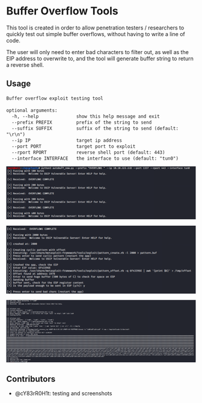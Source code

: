 # Buffer Overflow Tools

This tool is created in order to allow penetration testers / researchers to quickly test out simple buffer overflows, without having to write a line of code.

The user will only need to enter bad characters to filter out, as well as the EIP address to overwrite to, and the tool will generate buffer string to return a reverse shell.

## Usage
```
Buffer overflow exploit testing tool

optional arguments:
  -h, --help              show this help message and exit
  --prefix PREFIX         prefix of the string to send
  --suffix SUFFIX         suffix of the string to send (default: "\r\n")
  --ip IP                 target ip address
  --port PORT             target port to exploit
  --rport RPORT           reverse shell port (default: 443)
  --interface INTERFACE   the interface to use (default: "tun0")
```

![](screenshots/1.png)

![](screenshots/2.png)

![](screenshots/3.png)


## Contributors
- @cY83rR0H1t: testing and screenshots
